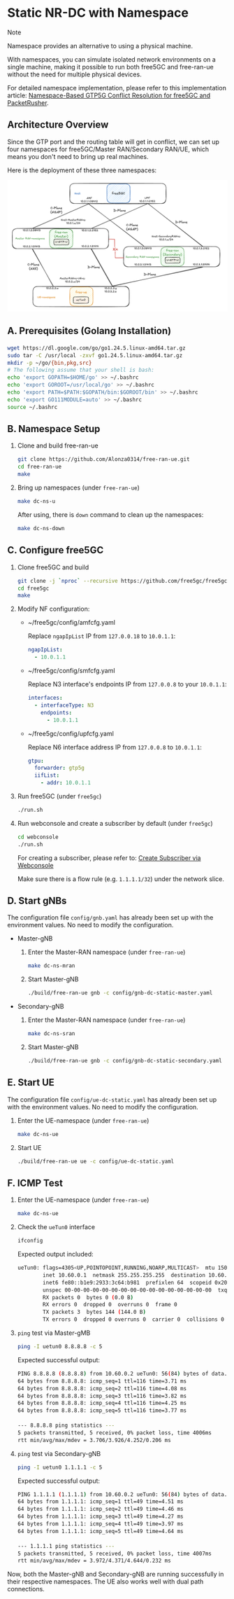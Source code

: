 # Static NR-DC with Namespace

> [!Note]
> Namespace provides an alternative to using a physical machine.
>
> With namespaces, you can simulate isolated network environments on a single machine, making it possible to run both free5GC and free-ran-ue without the need for multiple physical devices.
>
> For detailed namespace implementation, please refer to this implementation article: [Namespace-Based GTP5G Conflict Resolution for free5GC and PacketRusher](https://free5gc.org/blog/20250430/20250430/).

## Architecture Overview

Since the GTP port and the routing table will get in conflict, we can set up four namespaces for free5GC/Master RAN/Secondary RAN/UE, which means you don't need to bring up real machines.

Here is the deployment of these three namespaces:

![free-ran-ue-dc-namespace](../image/free-ran-ue-dc-namespace.png)

## A. Prerequisites (Golang Installation)

```bash
wget https://dl.google.com/go/go1.24.5.linux-amd64.tar.gz
sudo tar -C /usr/local -zxvf go1.24.5.linux-amd64.tar.gz
mkdir -p ~/go/{bin,pkg,src}
# The following assume that your shell is bash:
echo 'export GOPATH=$HOME/go' >> ~/.bashrc
echo 'export GOROOT=/usr/local/go' >> ~/.bashrc
echo 'export PATH=$PATH:$GOPATH/bin:$GOROOT/bin' >> ~/.bashrc
echo 'export GO111MODULE=auto' >> ~/.bashrc
source ~/.bashrc
```

## B. Namespace Setup

1. Clone and build free-ran-ue

    ```bash
    git clone https://github.com/Alonza0314/free-ran-ue.git
    cd free-ran-ue
    make
    ```

2. Bring up namespaces (under `free-ran-ue`)

    ```bash
    make dc-ns-u
    ```

    After using, there is `down` command to clean up the namespaces:

    ```bash
    make dc-ns-down
    ```

## C. Configure free5GC

1. Clone free5GC and build

    ```bash
    git clone -j `nproc` --recursive https://github.com/free5gc/free5gc
    cd free5gc
    make
    ```

2. Modify NF configuration:

    - ~/free5gc/config/amfcfg.yaml

        Replace `ngapIpList` IP from `127.0.0.18` to `10.0.1.1`:

        ```yaml
        ngapIpList:
          - 10.0.1.1
        ```

    - ~/free5gc/config/smfcfg.yaml

        Replace N3 interface's endpoints IP from `127.0.0.8` to your `10.0.1.1`:

        ```yaml
        interfaces:
          - interfaceType: N3
            endpoints:
              - 10.0.1.1
        ```

    - ~/free5gc/config/upfcfg.yaml

        Replace N6 interface address IP from `127.0.0.8` to `10.0.1.1`:

        ```yaml
        gtpu:
          forwarder: gtp5g
          iifList:
            - addr: 10.0.1.1
        ```

3. Run free5GC (under `free5gc`)

    ```bash
    ./run.sh
    ```

4. Run webconsole and create a subscriber by default (under `free5gc`)

    ```bash
    cd webconsole
    ./run.sh
    ```

    For creating a subscriber, please refer to: [Create Subscriber via Webconsole](https://free5gc.org/guide/Webconsole/Create-Subscriber-via-webconsole/)

    Make sure there is a flow rule (e.g. `1.1.1.1/32`) under the network slice.

## D. Start gNBs

The configuration file `config/gnb.yaml` has already been set up with the environment values. No need to modify the configuration.

- Master-gNB

    1. Enter the Master-RAN namespace (under `free-ran-ue`)

        ```bash
        make dc-ns-mran
        ```

    2. Start Master-gNB

        ```bash
        ./build/free-ran-ue gnb -c config/gnb-dc-static-master.yaml
        ```

- Secondary-gNB

    1. Enter the Master-RAN namespace (under `free-ran-ue`)

        ```bash
        make dc-ns-sran
        ```

    2. Start Master-gNB

        ```bash
        ./build/free-ran-ue gnb -c config/gnb-dc-static-secondary.yaml
        ```

## E. Start UE

The configuration file `config/ue-dc-static.yaml` has already been set up with the environment values. No need to modify the configuration.

1. Enter the UE-namespace (under `free-ran-ue`)

    ```bash
    make dc-ns-ue
    ```

2. Start UE

    ```bash
    ./build/free-ran-ue ue -c config/ue-dc-static.yaml
    ```

## F. ICMP Test

1. Enter the UE-namespace (under `free-ran-ue`)

    ```bash
    make dc-ns-ue
    ```

2. Check the `ueTun0` interface

    ```bash
    ifconfig
    ```

    Expected output included:

    ```bash
    ueTun0: flags=4305<UP,POINTOPOINT,RUNNING,NOARP,MULTICAST>  mtu 1500
            inet 10.60.0.1  netmask 255.255.255.255  destination 10.60.0.1
            inet6 fe80::b1e9:2933:3c64:b981  prefixlen 64  scopeid 0x20<link>
            unspec 00-00-00-00-00-00-00-00-00-00-00-00-00-00-00-00  txqueuelen 500  (UNSPEC)
            RX packets 0  bytes 0 (0.0 B)
            RX errors 0  dropped 0  overruns 0  frame 0
            TX packets 3  bytes 144 (144.0 B)
            TX errors 0  dropped 0 overruns 0  carrier 0  collisions 0
    ```

3. `ping` test via Master-gMB

    ```bash
    ping -I uetun0 8.8.8.8 -c 5
    ```

    Expected successful output:

    ```bash
    PING 8.8.8.8 (8.8.8.8) from 10.60.0.2 ueTun0: 56(84) bytes of data.
    64 bytes from 8.8.8.8: icmp_seq=1 ttl=116 time=3.71 ms
    64 bytes from 8.8.8.8: icmp_seq=2 ttl=116 time=4.08 ms
    64 bytes from 8.8.8.8: icmp_seq=3 ttl=116 time=3.82 ms
    64 bytes from 8.8.8.8: icmp_seq=4 ttl=116 time=4.25 ms
    64 bytes from 8.8.8.8: icmp_seq=5 ttl=116 time=3.77 ms

    --- 8.8.8.8 ping statistics ---
    5 packets transmitted, 5 received, 0% packet loss, time 4006ms
    rtt min/avg/max/mdev = 3.706/3.926/4.252/0.206 ms
    ```

4. `ping` test via Secondary-gNB

    ```bash
    ping -I uetun0 1.1.1.1 -c 5
    ```

    Expected successful output:

    ```bash
    PING 1.1.1.1 (1.1.1.1) from 10.60.0.2 ueTun0: 56(84) bytes of data.
    64 bytes from 1.1.1.1: icmp_seq=1 ttl=49 time=4.51 ms
    64 bytes from 1.1.1.1: icmp_seq=2 ttl=49 time=4.46 ms
    64 bytes from 1.1.1.1: icmp_seq=3 ttl=49 time=4.27 ms
    64 bytes from 1.1.1.1: icmp_seq=4 ttl=49 time=3.97 ms
    64 bytes from 1.1.1.1: icmp_seq=5 ttl=49 time=4.64 ms

    --- 1.1.1.1 ping statistics ---
    5 packets transmitted, 5 received, 0% packet loss, time 4007ms
    rtt min/avg/max/mdev = 3.972/4.371/4.644/0.232 ms
    ```

Now, both the Master-gNB and Secondary-gNB are running successfully in their respective namespaces. The UE also works well with dual path connections.
